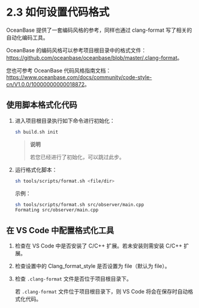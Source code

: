 # 2.3 如何设置代码格式

OceanBase 提供了一套编码风格的参考，同样也通过 clang-format 写了相关的自动化编码工具。

OceanBase 的编码风格可以参考项目根目录中的格式文件：<https://github.com/oceanbase/oceanbase/blob/master/.clang-format>。

您也可参考 OceanBase 代码风格指南文档：<https://www.oceanbase.com/docs/community/code-style-cn/V1.0.0/10000000000018872>。

## 使用脚本格式化代码

1. 进入项目根目录执行如下命令进行初始化：

   ```bash
   sh build.sh init
   ```

   > **说明**
   >
   > 若您已经进行了初始化，可以跳过此步。

2. 运行格式化脚本：

   ```bash
   sh tools/scripts/format.sh <file/dir>
   ```

   示例：

   ```bash
   sh tools/scripts/format.sh src/observer/main.cpp
   Formating src/observer/main.cpp
   ```

## 在 VS Code 中配置格式化工具

1. 检查在 VS Code 中是否安装了 C/C++ 扩展。若未安装则需安装 C/C++ 扩展。

2. 检查设置中的 Clang_format_style 是否设置为 file（默认为 file）。

3. 检查 `.clang-format` 文件是否位于项目根目录下。

   若 `.clang-format` 文件位于项目根目录下，则 VS Code 将会在保存时自动格式化代码。
